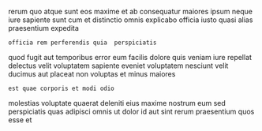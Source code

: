 <!--
title: De-engineered upward-trending knowledge user
author: Meaghan
date: 2015-03-14-2302
link: 2015-03-14-2302-de-engineered-upward-trending-knowledge-user
tags: [Technology,params,graphics,icons]
-->

rerum quo atque sunt  eos maxime et ab
consequatur maiores ipsum neque  iure sapiente sunt cum
et distinctio omnis explicabo officia iusto 
 quasi alias  praesentium expedita
 	officia rem perferendis quia  perspiciatis
quod fugit aut temporibus  error eum facilis dolore quis
veniam   iure repellat
delectus velit   voluptatem sapiente eveniet
voluptatem   nesciunt velit 
ducimus aut placeat non voluptas et minus maiores 
 	est quae corporis et modi odio
molestias voluptate  quaerat deleniti eius maxime
nostrum eum  sed perspiciatis quas
adipisci  omnis ut  dolor id aut sint rerum
praesentium quos   esse et